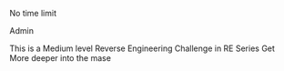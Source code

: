 No time limit

Admin

This is a Medium level Reverse Engineering Challenge in RE Series Get More deeper into the mase
